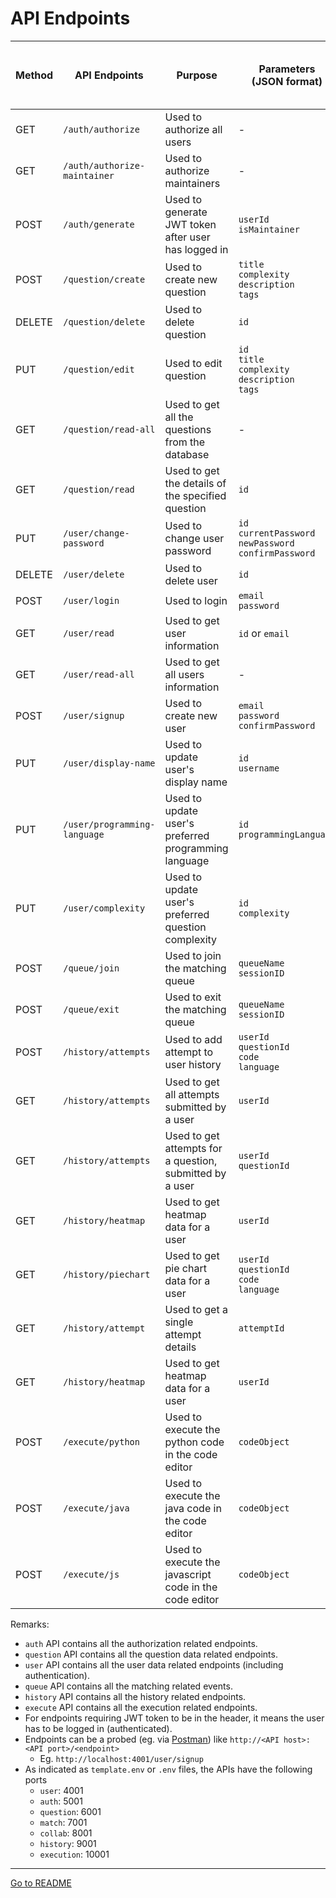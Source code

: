 # API Endpoints

| Method | API Endpoints                | Purpose                                                  | Parameters <br> (JSON format)                                         | Require JWT token to be in header? | Does user have to be maintainer? |
| ------ | ---------------------------- | -------------------------------------------------------- | --------------------------------------------------------------------- | ---------------------------------- | -------------------------------- |
| GET    | `/auth/authorize`            | Used to authorize all users                              | -                                                                     | Yes                                | No                               |
| GET    | `/auth/authorize-maintainer` | Used to authorize maintainers                            | -                                                                     | Yes                                | Yes                              |
| POST   | `/auth/generate`             | Used to generate JWT token after user has logged in      | `userId` <br> `isMaintainer`                                          | No                                 | -                                |
| POST   | `/question/create`           | Used to create new question                              | `title` <br> `complexity` <br> `description` <br> `tags`              | Yes                                | Yes                              |
| DELETE | `/question/delete`           | Used to delete question                                  | `id`                                                                  | Yes                                | Yes                              |
| PUT    | `/question/edit`             | Used to edit question                                    | `id` <br> `title` <br> `complexity` <br> `description` <br> `tags`    | Yes                                | Yes                              |
| GET    | `/question/read-all`         | Used to get all the questions from the database          | -                                                                     | Yes                                | No                               |
| GET    | `/question/read`             | Used to get the details of the specified question        | `id`                                                                  | Yes                                | No                               |
| PUT    | `/user/change-password`      | Used to change user password                             | `id` <br> `currentPassword` <br> `newPassword` <br> `confirmPassword` | Yes                                | No                               |
| DELETE | `/user/delete`               | Used to delete user                                      | `id`                                                                  | Yes                                | No                               |
| POST   | `/user/login`                | Used to login                                            | `email` <br> `password`                                               | No                                 | -                                |
| GET    | `/user/read`                 | Used to get user information                             | `id` or `email`                                                       | Yes                                | No                               |
| GET    | `/user/read-all`             | Used to get all users information                        | -                                                                     | Yes                                | Yes                              |
| POST   | `/user/signup`               | Used to create new user                                  | `email` <br> `password` <br> `confirmPassword`                        | No                                 | -                                |
| PUT    | `/user/display-name`         | Used to update user's display name                       | `id` <br> `username`                                                  | Yes                                | No                               |
| PUT    | `/user/programming-language` | Used to update user's preferred programming language     | `id` <br> `programmingLanguage`                                       | Yes                                | No                               |
| PUT    | `/user/complexity          ` | Used to update user's preferred question complexity      | `id` <br> `complexity`                                                | Yes                                | No                               |
| POST   | `/queue/join`                | Used to join the matching queue                          | `queueName` <br> `sessionID`                                          | Yes                                | No                               |
| POST   | `/queue/exit`                | Used to exit the matching queue                          | `queueName` <br> `sessionID`                                          | Yes                                | No                               |
| POST   | `/history/attempts`          | Used to add attempt to user history                      | `userId` <br> `questionId` <br> `code` <br> `language`                | Yes                                | No                               |
| GET    | `/history/attempts`          | Used to get all attempts submitted by a user             | `userId`                                                              | Yes                                | No                               |
| GET    | `/history/attempts`          | Used to get attempts for a question, submitted by a user | `userId` <br> `questionId`                                            | Yes                                | No                               |
| GET    | `/history/heatmap`           | Used to get heatmap data for a user                      | `userId`                                                              | Yes                                | No                               |
| GET    | `/history/piechart`          | Used to get pie chart data for a user                    | `userId` <br> `questionId` <br> `code` <br> `language`                | Yes                                | No                               |
| GET    | `/history/attempt`           | Used to get a single attempt details                     | `attemptId`                                                           | Yes                                | No                               |
| GET    | `/history/heatmap`           | Used to get heatmap data for a user                      | `userId`                                                              | Yes                                | No                               |
| POST   | `/execute/python`            | Used to execute the python code in the code editor       | `codeObject`                                                          | No                                 | No                               |
| POST   | `/execute/java`              | Used to execute the java code in the code editor         | `codeObject`                                                          | No                                 | No                               |
| POST   | `/execute/js`                | Used to execute the javascript code in the code editor   | `codeObject`                                                          | No                                 | No                               |

Remarks:

- `auth` API contains all the authorization related endpoints.
- `question` API contains all the question data related endpoints.
- `user` API contains all the user data related endpoints (including authentication).
- `queue` API contains all the matching related events.
- `history` API contains all the history related endpoints.
- `execute` API contains all the execution related endpoints.
- For endpoints requiring JWT token to be in the header, it means the user has to be logged in (authenticated).
- Endpoints can be a probed (eg. via [Postman](https://www.postman.com/downloads/)) like `http://<API host>:<API port>/<endpoint>`
  - Eg. `http://localhost:4001/user/signup`
- As indicated as `template.env` or `.env` files, the APIs have the following ports
  - `user`: 4001
  - `auth`: 5001
  - `question`: 6001
  - `match`: 7001
  - `collab`: 8001
  - `history`: 9001
  - `execution`: 10001

---

[Go to README](../README.md)
